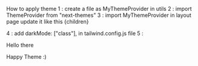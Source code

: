 How to apply theme
1 : create a file as MyThemeProvider in utils
2 : import ThemeProvider from "next-themes"
3 : import MyThemeProvider in layout page
update it like this
<MyThemeProvider attribute="class" defaultTheme="system" enableSystem>
{children}
</MyThemeProvider>

4 : add darkMode: ["class"], in tailwind.config.js file
5 : <p className="text-3xl text-blue-600 dark:text-red-500">Hello there</p>
Happy Theme :)
